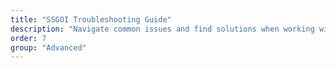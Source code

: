 ```yaml
---
title: "SSGOI Troubleshooting Guide"
description: "Navigate common issues and find solutions when working with SSGOI in your Svelte applications"
order: 7
group: "Advanced"
---
```


<!-- # SSGOI Troubleshooting Guide: When Your Transitions Go Rogue!

Welcome to the SSGOI emergency room! Here, we'll diagnose and treat the most common ailments that might afflict your transitions. Don't worry, we've got the cure for your transition troubles!

## Symptom 1: "My transitions are slower than a snail on vacation!"

**Diagnosis**: Your transitions might be overworked and underpaid.

**Treatment**:
1. Check your transition duration. Are you trying to recreate the slow-motion scenes from The Matrix?
   ```javascript
   // Too slow
   transitions.fade({ duration: 5000 })
   
   // Just right
   transitions.fade({ duration: 300 })
   ```

2. Simplify your CSS. Are you transitioning every property known to mankind?
   ```javascript
   // Too much
   css: (t) => `
     transform: translateX(${t * 100}px) rotate(${t * 360}deg) scale(${t});
     opacity: ${t};
     box-shadow: 0 ${t * 10}px ${t * 20}px rgba(0,0,0,0.1);
   `
   
   // Keep it simple
   css: (t) => `
     transform: translateX(${t * 100}px);
     opacity: ${t};
   `
   ```

3. Profile your transitions using your browser's dev tools. Look for any bottlenecks in the Performance tab.

## Symptom 2: "My transitions are jumpier than a kangaroo on a trampoline!"

**Diagnosis**: Your transitions might be suffering from layout thrashing.

**Treatment**:
1. Stick to `transform` and `opacity` for your transitions. These properties are the comfort food of browsers.

2. Avoid properties that cause layout recalculation like `width`, `height`, `top`, or `left`.

3. Use `will-change` to give the browser a heads-up, but use it sparingly:
   ```javascript
   const smoothTransition = {
     in: (node, params) => {
       node.style.willChange = 'transform, opacity';
       return {
         // ... transition logic ...
         tick: (t, u) => {
           if (t === 1) node.style.willChange = '';
         }
       };
     }
   };
   ```

## Symptom 3: "My transitions are more out of sync than a boy band with no rhythm!"

**Diagnosis**: Your transitions might be suffering from timing issues.

**Treatment**:
1. Ensure all your transitions have the same duration:
   ```javascript
   const consistentTransitions = {
     in: (node, params) => ({ duration: 300, ... }),
     out: (node, params) => ({ duration: 300, ... })
   };
   ```

2. If you're using dynamic transitions, make sure they're consistently timed:
   ```javascript
   const dynamicButConsistent = (from, to) => {
     const duration = 300; // Consistent duration
     return from.path.includes('blog') 
       ? transitions.fade({ duration })
       : transitions.slide({ duration });
   };
   ```

## Symptom 4: "My transitions are more confusing than a chameleon in a bag of Skittles!"

**Diagnosis**: Your transition logic might be overly complex.

**Treatment**:
1. Simplify your transition config. Are you trying to use a different transition for every possible route combination?

2. Stick to a few key transitions and use them consistently:
   ```javascript
   const simpleConfig = createTransitionConfig({
     '/': { '*': transitions.fade },
     '/blog': { '*': transitions.slide },
     '*': { '*': transitions.fade } // Fallback
   });
   ```

3. If you need complex logic, consider moving it to a separate function for clarity:
   ```javascript
   const getTransition = (from, to) => {
     if (to.path.includes('error')) return transitions.shake;
     if (from.path === '/') return transitions.zoom;
     return transitions.fade;
   };

   const config = createTransitionConfig({
     '*': { '*': getTransition }
   });
   ```

## Symptom 5: "My transitions are more invisible than my childhood imaginary friend!"

**Diagnosis**: Your transitions might not be applied correctly.

**Treatment**:
1. Double-check that you've wrapped your app content with the `PageTransition` component:
   ```svelte
   <script>
     import { PageTransition } from 'ssgoi';
     import transitionConfig from './transitionConfig';
   </script>

   <PageTransition {transitionConfig}>
     <slot />
   </PageTransition>
   ```

2. Ensure your transition config is correctly imported and passed to the `PageTransition` component.

3. Check that your routes in the transition config match your actual routes.

## Symptom 6: "My transitions are more random than a cat walking on a keyboard!"

**Diagnosis**: You might have conflicting or overlapping transition definitions.

**Treatment**:
1. Review your transition config for any conflicting definitions:
   ```javascript
   // Problematic: Overlapping definitions
   const confusingConfig = createTransitionConfig({
     '/blog': { '*': transitions.fade },
     '/blog/:id': { '*': transitions.slide }, // Which one applies?
     '*': { '*': transitions.zoom }
   });

   // Better: Clear hierarchy
   const clearConfig = createTransitionConfig({
     '/blog': { 
       '/blog/:id': transitions.slide,
       '*': transitions.fade
     },
     '*': { '*': transitions.zoom }
   });
   ```

2. Use more specific routes before general ones.

3. Consider using a function to determine the transition if you need complex logic:
   ```javascript
   const smartConfig = createTransitionConfig({
     '*': { '*': (from, to) => {
       if (to.path.startsWith('/blog')) {
         return to.path.includes('/post') ? transitions.slide : transitions.fade;
       }
       return transitions.zoom;
     }}
   });
   ```

Remember, in the world of SSGOI, every bug squashed is a smooth transition earned! Keep these treatments handy, and your transitions will be running as smoothly as a greased-up cheetah on roller skates in no time!

Now go forth and transition with confidence! 🚀✨ -->
